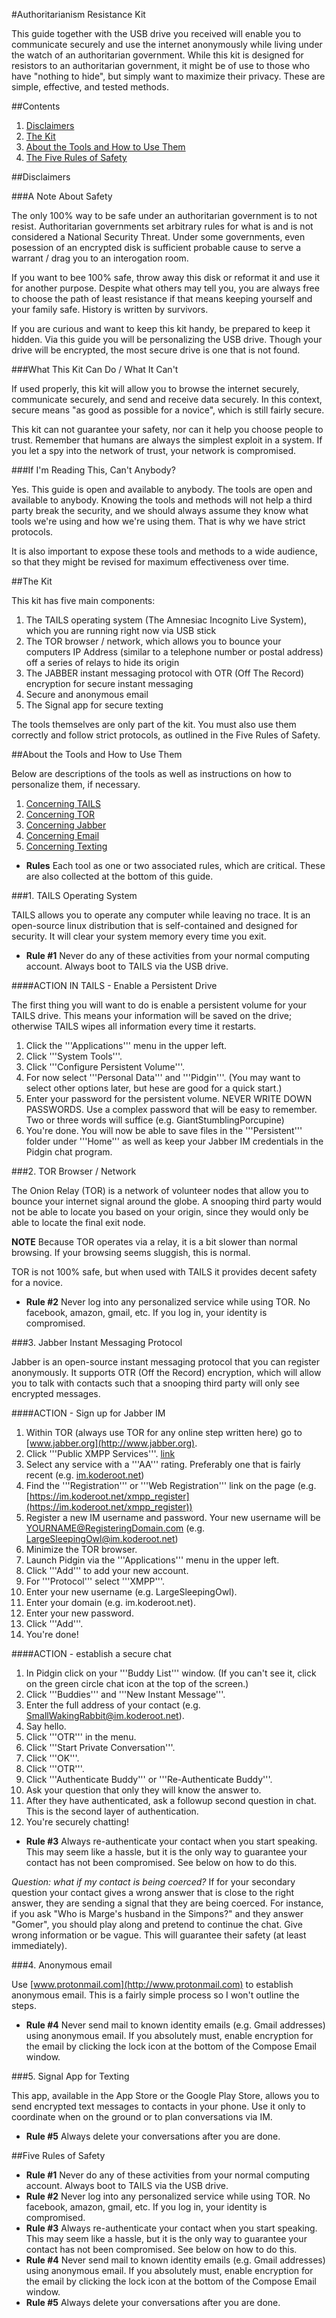
#Authoritarianism Resistance Kit

This guide together with the USB drive you received will enable you to communicate securely and use the internet anonymously while living under the watch of an authoritarian government. While this kit is designed for resistors to an authoritarian government, it might be of use to those who have "nothing to hide", but simply want to maximize their privacy. These are simple, effective, and tested methods. 

##Contents

1. [Disclaimers](#disclaimers)
2. [The Kit](#the-kit)
3. [About the Tools and How to Use Them](#about-the-tools-and-how-to-use-them)
4. [The Five Rules of Safety](#five-rules-of-safety)

##Disclaimers

###A Note About Safety

The only 100% way to be safe under an authoritarian government is to not resist. Authoritarian governments set arbitrary rules for what is and is not considered a National Security Threat. Under some governments, even posession of an encrypted disk is sufficient probable cause to serve a warrant / drag you to an interogation room. 

If you want to bee 100% safe, throw away this disk or reformat it and use it for another purpose. Despite what others may tell you, you are always free to choose the path of least resistance if that means keeping yourself and your family safe. History is written by survivors. 

If you are curious and want to keep this kit handy, be prepared to keep it hidden. Via this guide you will be personalizing the USB drive. Though your drive will be encrypted, the most secure drive is one that is not found. 

###What This Kit Can Do / What It Can't

If used properly, this kit will allow you to browse the internet securely, communicate securely, and send and receive data securely. In this context, secure means "as good as possible for a novice", which is still fairly secure. 

This kit can not guarantee your safety, nor can it help you choose people to trust. Remember that humans are always the simplest exploit in a system. If you let a spy into the network of trust, your network is compromised. 

###If I'm Reading This, Can't Anybody?

Yes. This guide is open and available to anybody. The tools are open and available to anybody. Knowing the tools and methods will not help a third party break the security, and we should always assume they know what tools we're using and how we're using them. That is why we have strict protocols. 

It is also important to expose these tools and methods to a wide audience, so that they might be revised for maximum effectiveness over time. 

##The Kit

This kit has five main components:

1. The TAILS operating system (The Amnesiac Incognito Live System), which you are running right now via USB stick
2. The TOR browser / network, which allows you to bounce your computers IP Address (similar to a telephone number or postal address) off a series of relays to hide its origin
3. The JABBER instant messaging protocol with OTR (Off The Record) encryption for secure instant messaging
4. Secure and anonymous email
5. The Signal app for secure texting

The tools themselves are only part of the kit. You must also use them correctly and follow strict protocols, as outlined in the Five Rules of Safety. 

##About the Tools and How to Use Them

Below are descriptions of the tools as well as instructions on how to personalize them, if necessary. 

1. [Concerning TAILS](#1-tails-operating-system)
2. [Concerning TOR](#2-tor-browser--network)
3. [Concerning Jabber](#3-jabber-instant-messaging-protocol)
4. [Concerning Email](#4-anonymous-email)
5. [Concerning Texting](#5-signal-app-for-texting)

- **Rules** Each tool as one or two associated rules, which are critical. These are also collected at the bottom of this guide. 

###1. TAILS Operating System

TAILS allows you to operate any computer while leaving no trace. It is an open-source linux distribution that is self-contained and designed for security. It will clear your system memory every time you exit. 

- **Rule #1** Never do any of these activities from your normal computing account. Always boot to TAILS via the USB drive.

####ACTION IN TAILS - Enable a Persistent Drive 

The first thing you will want to do is enable a persistent volume for your TAILS drive. This means your information will be saved on the drive; otherwise TAILS wipes all information every time it restarts. 

1. Click the '''Applications''' menu in the upper left. 
2. Click '''System Tools'''. 
3. Click '''Configure Persistent Volume'''. 
4. For now select '''Personal Data''' and '''Pidgin'''. (You may want to select other options later, but hese are good for a quick start.)
5. Enter your password for the persistent volume. NEVER WRITE DOWN PASSWORDS. Use a complex password that will be easy to remember. Two or three words will suffice (e.g. GiantStumblingPorcupine)
6. You're done. You will now be able to save files in the '''Persistent''' folder under '''Home''' as well as keep your Jabber IM credentials in the Pidgin chat program. 

###2. TOR Browser / Network

The Onion Relay (TOR) is a network of volunteer nodes that allow you to bounce your internet signal around the globe. A snooping third party would not be able to locate you based on your origin, since they would only be able to locate the final exit node. 

**NOTE** Because TOR operates via a relay, it is a bit slower than normal browsing. If your browsing seems sluggish, this is normal.

TOR is not 100% safe, but when used with TAILS it provides decent safety for a novice. 

- **Rule #2** Never log into any personalized service while using TOR. No facebook, amazon, gmail, etc. If you log in, your identity is compromised. 

###3. Jabber Instant Messaging Protocol

Jabber is an open-source instant messaging protocol that you can register anonymously. It supports OTR (Off the Record) encryption, which will allow you to talk with contacts such that a snooping third party will only see encrypted messages. 

####ACTION - Sign up for Jabber IM

1. Within TOR (always use TOR for any online step written here) go to [www.jabber.org](http://www.jabber.org).
2. Click '''Public XMPP Services'''. [link](https://xmpp.net/directory.php)
3. Select any service with a '''AA''' rating. Preferably one that is fairly recent (e.g. [im.koderoot.net](https://space.koderoot.net/))
4. Find the '''Registration''' or '''Web Registration''' link on the page (e.g. [https://im.koderoot.net/xmpp_register](https://im.koderoot.net/xmpp_register))
5. Register a new IM username and password. Your new username will be YOURNAME@RegisteringDomain.com (e.g. LargeSleepingOwl@im.koderoot.net)
6. Minimize the TOR browser. 
7. Launch Pidgin via the '''Applications''' menu in the upper left. 
8. Click '''Add''' to add your new account. 
9. For '''Protocol''' select '''XMPP'''.
10. Enter your new username (e.g. LargeSleepingOwl).
11. Enter your domain (e.g. im.koderoot.net).
12. Enter your new password. 
13. Click '''Add'''.
14. You're done!

####ACTION - establish a secure chat

1. In Pidgin click on your '''Buddy List''' window. (If you can't see it, click on the green circle chat icon at the top of the screen.)
2. Click '''Buddies''' and '''New Instant Message'''.
3. Enter the full address of your contact (e.g. SmallWakingRabbit@im.koderoot.net). 
4. Say hello.
5. Click '''OTR''' in the menu.
6. Click '''Start Private Conversation'''.
7. Click '''OK'''.
8. Click '''OTR'''.
9. Click '''Authenticate Buddy''' or '''Re-Authenticate Buddy'''.
10. Ask your question that only they will know the answer to. 
11. After they have authenticated, ask a followup second question in chat. This is the second layer of authentication. 
12. You're securely chatting!


- **Rule #3** Always re-authenticate your contact when you start speaking. This may seem like a hassle, but it is the only way to guarantee your contact has not been compromised. See below on how to do this.

*Question: what if my contact is being coerced?* If for your secondary question your contact gives a wrong answer that is close to the right answer, they are sending a signal that they are being coerced. For instance, if you ask "Who is Marge's husband in the Simpons?" and they answer "Gomer", you should play along and pretend to continue the chat. Give wrong information or be vague. This will guarantee their safety (at least immediately). 


###4. Anonymous email

Use [www.protonmail.com](http://www.protonmail.com) to establish anonymous email. This is a fairly simple process so I won't outline the steps. 

- **Rule #4** Never send mail to known identity emails (e.g. Gmail addresses) using anonymous email. If you absolutely must, enable encryption for the email by clicking the lock icon at the bottom of the Compose Email window. 

###5. Signal App for Texting

This app, available in the App Store or the Google Play Store, allows you to send encrypted text messages to contacts in your phone. Use it only to coordinate when on the ground or to plan conversations via IM. 

- **Rule #5** Always delete your conversations after you are done.


##Five Rules of Safety

- **Rule #1** Never do any of these activities from your normal computing account. Always boot to TAILS via the USB drive.
- **Rule #2** Never log into any personalized service while using TOR. No facebook, amazon, gmail, etc. If you log in, your identity is compromised. 
- **Rule #3** Always re-authenticate your contact when you start speaking. This may seem like a hassle, but it is the only way to guarantee your contact has not been compromised. See below on how to do this.
- **Rule #4** Never send mail to known identity emails (e.g. Gmail addresses) using anonymous email. If you absolutely must, enable encryption for the email by clicking the lock icon at the bottom of the Compose Email window. 
- **Rule #5** Always delete your conversations after you are done.
